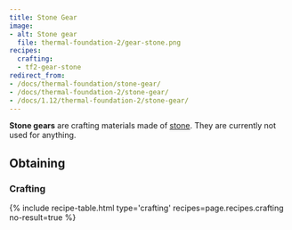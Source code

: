 ```yaml
---
title: Stone Gear
image:
- alt: Stone gear
  file: thermal-foundation-2/gear-stone.png
recipes:
  crafting:
  - tf2-gear-stone
redirect_from:
- /docs/thermal-foundation/stone-gear/
- /docs/thermal-foundation-2/stone-gear/
- /docs/1.12/thermal-foundation-2/stone-gear/
---
```


**Stone gears** are crafting materials made of
[stone](https://minecraft.gamepedia.com/Stone). They are currently not used for
anything.


Obtaining
---------

### Crafting
{% include recipe-table.html type='crafting' recipes=page.recipes.crafting no-result=true %}
